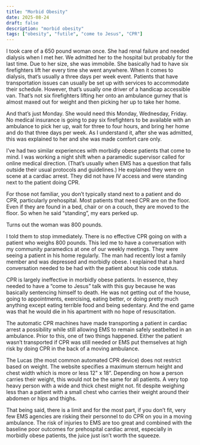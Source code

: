 ```yaml
---
title: "Morbid Obesity"
date: 2025-08-24
draft: false
description: "morbid obesity"
tags: ["obesity", "futile", "come to Jesus", "CPR"]
---
```


I took care of a 650 pound woman once. She had renal failure and needed dialysis when I met her. We admitted her to the hospital but probably for the last time. Due to her size, she was immobile. She basically had to have six firefighters lift her every time she went anywhere. When it comes to dialysis, that’s usually a three days per week event. Patients that have transportation issues can usually be set up with services to accommodate their schedule. However, that’s usually one driver of a handicap accessible van. That’s not six firefighters lifting her onto an ambulance gurney that is almost maxed out for weight and then picking her up to take her home. 

And that’s just Monday. She would need this Monday, Wednesday, Friday. No medical insurance is going to pay six firefighters to be available with an ambulance to pick her up, wait for three to four hours, and bring her home and do that three days per week. As I understand it, after she was admitted, this was explained to her and she was made comfort care only. 

I’ve had two similar experiences with morbidly obese patients that come to mind. I was working a night shift when a paramedic supervisor called for online medical direction. (That’s usually when EMS has a question that falls outside their usual protocols and guidelines.) He explained they were on scene at a cardiac arrest. They did not have IV access and were standing next to the patient doing CPR. 

For those not familiar, you don’t typically stand next to a patient and do CPR, particularly prehospital. Most patients that need CPR are on the floor. Even if they are found in a bed, chair or on a couch, they are moved to the floor. So when he said “standing”, my ears perked up. 

Turns out the woman was 800 pounds. 

I told them to stop immediately. There is no effective CPR going on with a patient who weighs 800 pounds. This led me to have a conversation with my community paramedics at one of our weekly meetings. They were seeing a patient in his home regularly. The man had recently lost a family member and was depressed and morbidly obese. I explained that a hard conversation needed to be had with the patient about his code status. 

CPR is largely ineffective in morbidly obese patients. In essence, they needed to have a “come to Jesus” talk with this guy because he was basically sentencing himself to death. He was not getting out of the house, going to appointments, exercising, eating better, or doing pretty much anything except eating terrible food and being sedentary. And the end game was that he would die in his apartment with no hope of resuscitation. 

The automatic CPR machines have made transporting a patient in cardiac arrest a possibility while still allowing EMS to remain safely seatbelted in an ambulance. Prior to this, one of two things happened. Either the patient wasn’t transported if CPR was still needed or EMS put themselves at high risk by doing CPR in the back of a moving ambulance. 

The Lucas (the most common automated CPR device) does not restrict based on weight. The website specifies a maximum sternum height and chest width which is more or less 12" x 18”. Depending on how a person carries their weight, this would not be the same for all patients. A very top heavy person with a wide and thick chest might not. fit despite weighing less than a patient with a small chest who carries their weight around their abdomen or hips and thighs. 

That being said, there is a limit and for the most part, if you don’t fit, very few EMS agencies are risking their personnel to do CPR on you in a moving ambulance. The risk of injuries to EMS are too great and combined with the baseline poor outcomes for prehospital cardiac arrest, especially in morbidly obese patients, the juice just isn’t worth the squeeze. 
